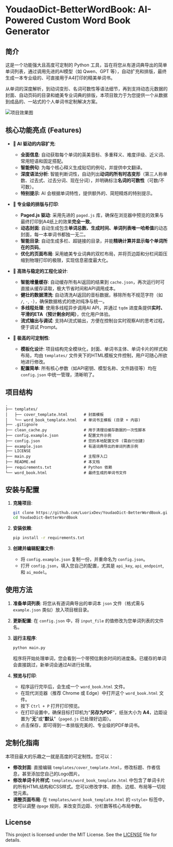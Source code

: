 # YoudaoDict-BetterWordBook: AI-Powered Custom Word Book Generator

## 简介

这是一个功能强大且高度可定制的 Python 工具，旨在将您从有道词典导出的简单单词列表，通过调用先进的AI模型（如 Qwen、GPT 等），自动扩充和排版，最终生成一本专业级的、可直接用于A4打印的精美单词书。

从单词的深度解析，到动词变形、名词可数性等语法细节，再到支持动态元数据的封面、自动页码的目录和媲美专业词典的排版，本项目致力于为您提供一个从数据到成品的、一站式的个人单词书定制解决方案。

![项目效果图](https://raw.githubusercontent.com/LuorixDev/YoudaoDict-BetterWordBook/main/word_book_preview.png)

## 核心功能亮点 (Features)

- **🤖 AI 驱动的内容扩充**:
  - **全面信息**: 自动获取每个单词的英美音标、多重释义、难度评级、近义词、常用短语和固定搭配。
  - **智能例句**: 为每个核心释义生成贴切的例句，并提供中文翻译。
  - **深度语法分析**: 智能判断词性，自动列出**动词的所有时态变形**（第三人称单数、过去式、过去分词、现在分词），并明确标注**名词的可数性**（可数/不可数）。
  - **特别提示**: AI 会根据单词特性，提供额外的、简短精炼的特别提示。

- **📖 专业级的排版与打印**:
  - **Paged.js 驱动**: 采用先进的 `paged.js` 库，确保在浏览器中预览的效果与最终打印到A4纸上的效果**完全一致**。
  - **动态封面**: 自动生成包含**单词总数、生成时间、单词列表唯一哈希值**的动态封面，每一本单词书都独一无二。
  - **智能目录**: 自动生成多栏、超链接的目录，并能**精确计算并显示每个单词所在的页码**。
  - **优化的页面布局**: 采用媲美专业词典的双栏布局，并将页边距和分栏间距压缩到物理打印的极限，实现信息密度最大化。

- **🚀 高效与稳定的工程化设计**:
  - **智能增量缓存**: 自动缓存所有AI返回的结果到 `cache.json`，再次运行时可直接从缓存读取，极大节省时间和API调用成本。
  - **健壮的数据清洗**: 自动清洗AI返回的音标数据，移除所有不规范字符（如 `/`, `·`, `-`），确保数据格式的绝对纯净与统一。
  - **多线程处理**: 使用多线程异步调用AI API，并通过 `tqdm` 进度条提供**实时、平滑的ETA（预计剩余时间）**，优化用户体验。
  - **流式输出与调试**: 支持AI流式输出，方便在控制台实时观察AI的思考过程，便于调试 Prompt。

- **🎨 极高的可定制性**:
  - **模板化设计**: 项目结构完全模块化，封面、单词书主体、单词卡片的样式和布局，均由 `templates/` 文件夹下的HTML模板文件控制，用户可随心所欲地进行修改。
  - **配置简单**: 所有核心参数（如API密钥、模型名称、文件路径等）均在 `config.json` 中统一管理，清晰明了。

## 项目结构

```
.
├── templates/
│   ├── cover_template.html       # 封面模板
│   └── word_book_template.html   # 单词书主模板 (目录 + 内容)
├── .gitignore
├── clean_cache.py                # 用于清理旧缓存数据的一次性脚本
├── config.example.json           # 配置文件示例
├── config.json                   # 您的本地配置文件 (需自行创建)
├── example.json                  # 有道词典导出的单词列表示例
├── LICENSE
├── main.py                       # 主程序入口
├── README.md                     # 本文档
├── requirements.txt              # Python 依赖
└── word_book.html                # 最终生成的单词书文件
```

## 安装与配置

1.  **克隆项目**:
    ```bash
    git clone https://github.com/LuorixDev/YoudaoDict-BetterWordBook.git
    cd YoudaoDict-BetterWordBook
    ```

2.  **安装依赖**:
    ```bash
    pip install -r requirements.txt
    ```

3.  **创建并编辑配置文件**:
    - 将 `config.example.json` 复制一份，并重命名为 `config.json`。
    - 打开 `config.json`，填入您自己的配置，尤其是 `api_key`, `api_endpoint`, 和 `ai_model`。

## 使用方法

1.  **准备单词列表**: 将您从有道词典导出的单词本 `json` 文件（格式需与 `example.json` 类似）放入项目根目录。

2.  **更新配置**: 在 `config.json` 中，将 `input_file` 的值修改为您单词列表的文件名。

3.  **运行主程序**:
    ```bash
    python main.py
    ```
    程序将开始处理单词，您会看到一个带预估剩余时间的进度条。已缓存的单词会直接跳过，新单词会通过AI进行处理。

4.  **预览与打印**:
    - 程序运行完毕后，会生成一个 `word_book.html` 文件。
    - 在现代浏览器（推荐 Chrome 或 Edge）中打开这个 `word_book.html` 文件。
    - 按下 `Ctrl + P` 打开打印预览。
    - 在打印设置中，确保目标打印机为“**另存为PDF**”，纸张大小为 **A4**，边距设置为“**无**”或“**默认**”（`paged.js` 已处理好边距）。
    - 点击保存，即可得到一本排版完美的、专业级的PDF单词书。

## 定制化指南

本项目最大的乐趣之一就是高度的可定制性。您可以：

- **修改封面**: 直接编辑 `templates/cover_template.html`，修改标题、作者信息，甚至添加您自己的Logo图片。
- **修改单词卡片样式**: `templates/word_book_template.html` 中包含了单词卡片的所有HTML结构和CSS样式。您可以修改字体、颜色、边框、布局等一切视觉元素。
- **调整页面布局**: 在 `templates/word_book_template.html` 的 `<style>` 标签中，您可以调整 `@page` 规则，来改变页边距、分栏数等核心布局参数。

## License

This project is licensed under the MIT License. See the [LICENSE](LICENSE) file for details.
